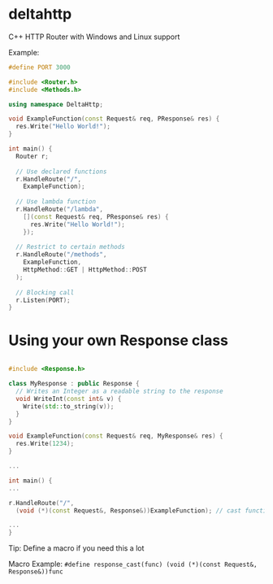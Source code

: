 # deltahttp
C++ HTTP Router with Windows and Linux support

Example:

  ```cpp
  #define PORT 3000
  
  #include <Router.h>
  #include <Methods.h>
  
  using namespace DeltaHttp;
  
  void ExampleFunction(const Request& req, PResponse& res) {
    res.Write("Hello World!");
  }
  
  int main() {
    Router r;
    
    // Use declared functions
    r.HandleRoute("/",
      ExampleFunction);
      
    // Use lambda function
    r.HandleRoute("/lambda",
      [](const Request& req, PResponse& res) {
        res.Write("Hello World!");
      });
    
    // Restrict to certain methods
    r.HandleRoute("/methods",
      ExampleFunction,
      HttpMethod::GET | HttpMethod::POST
    );
    
    // Blocking call
    r.Listen(PORT);
  }
  ```
  
  # Using your own Response class
  ```cpp
  
  #include <Response.h>
  
  class MyResponse : public Response {
    // Writes an Integer as a readable string to the response
    void WriteInt(const int& v) {
      Write(std::to_string(v));
    }
  }
  
  void ExampleFunction(const Request& req, MyResponse& res) {
    res.Write(1234);
  }
  
  ...
  
  int main() {
  ...
  
  r.HandleRoute("/",
    (void (*)(const Request&, Response&))ExampleFunction); // cast function to type void (*)(const Request&, Response&)
  
  ... 
  }
  ```
  
   Tip: Define a macro if you need this a lot
   
   Macro Example: `#define response_cast(func) (void (*)(const Request&, Response&))func`
  
